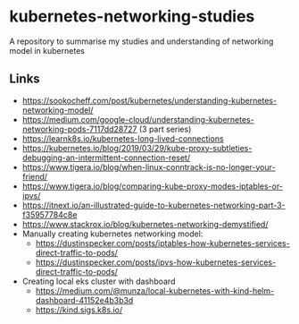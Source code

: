 # kubernetes-networking-studies
A repository to summarise my studies and understanding of networking model in kubernetes


## Links
* https://sookocheff.com/post/kubernetes/understanding-kubernetes-networking-model/
* https://medium.com/google-cloud/understanding-kubernetes-networking-pods-7117dd28727 (3 part series)
* https://learnk8s.io/kubernetes-long-lived-connections
* https://kubernetes.io/blog/2019/03/29/kube-proxy-subtleties-debugging-an-intermittent-connection-reset/
* https://www.tigera.io/blog/when-linux-conntrack-is-no-longer-your-friend/
* https://www.tigera.io/blog/comparing-kube-proxy-modes-iptables-or-ipvs/
* https://itnext.io/an-illustrated-guide-to-kubernetes-networking-part-3-f35957784c8e
* https://www.stackrox.io/blog/kubernetes-networking-demystified/
* Manually creating kubernetes networking model:
  * https://dustinspecker.com/posts/iptables-how-kubernetes-services-direct-traffic-to-pods/
  * https://dustinspecker.com/posts/ipvs-how-kubernetes-services-direct-traffic-to-pods/
* Creating local eks cluster with dashboard
  * https://medium.com/@munza/local-kubernetes-with-kind-helm-dashboard-41152e4b3b3d
  * https://kind.sigs.k8s.io/
